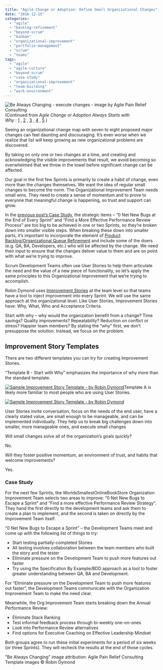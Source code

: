 ```yaml
---
title: "Agile Change or Adoption: Define Small Organizational Changes"
date: "2016-12-15"
categories: 
  - "agile"
  - "backlog-refinement"
  - "beyond-scrum"
  - "kanban"
  - "organizational-improvement"
  - "portfolio-management"
  - "scrum"
  - "teams"
tags: 
  - "agile"
  - "agile-culture"
  - "beyond-scrum"
  - "case-study"
  - "organizational-improvement"
  - "team-building"
  - "work-environment"
---
```


![Be Always Changing - execute changes - image by Agile Pain Relief Consulting](src/content/blog/agile-change-or-adoption-define-small-organizational-changes/images/Be-Always-Changing-execute-changes.jpg)(Continued from _Agile Change or Adoption Always Starts with Why_ : [1](/blog/agile-change-or-adoption-always-starts-with-why.html) , [2](/blog/agile-change-or-adoption-the-steps-to-go-from-why-to-how.html) , [3](/blog/agile-change-or-adoption-sense-your-current-culture.html) , [4](/blog/agile-change-or-adoption-create-a-vision.html) , [5](/blog/agile-change-or-adoption-turn-vision-into-strategy.html) )

Seeing an organizational change map with seven to eight proposed major changes can feel daunting and discouraging. It’s even worse when we realize that list will keep growing as new organizational problems are discovered.

By taking on only one or two changes at a time, and creating and acknowledging the visible improvements that result, we avoid becoming so overwhelmed that we throw in the towel before significant change can be affected.

Our goal in the first few Sprints is primarily to create a habit of change, even more than the changes themselves. We want the idea of regular small changes to become the norm. The Organizational Improvement Team needs small wins. They need to create a sense of momentum and to prove to everyone that meaningful change is happening, so trust and support can grow.

In the [previous post’s Case Study](/blog/agile-change-or-adoption-turn-vision-into-strategy.html), the strategic items – “0 Net New Bugs at the End of Every Sprint” and “Find a More Effective Performance Review Process” are too big to be achieved in one or two Sprints, so they’re broken down into smaller visible steps. When breaking these down into smaller parts, it’s important to incorporate the element of [Product Backlog/Organizational Queue Refinement](/blog/taking-organizational-improvement-with-scrum-seriously.html) and include some of the doers (e.g. QA, BA, Developers, etc.) who will be affected by the change. We need their input to ensure that the changes deliver value to them and are on point with what we’re trying to improve.

Scrum Development Teams often use User Stories to help them articulate the need and the value of a new piece of functionality, so let’s apply the same principles to this Organizational Improvement that we’re trying to accomplish.

Robin Dymond uses [Improvement Stories](https://innovel.net/improve-measurably-with-improvement-stories/) at the team level so that teams have a tool to inject improvement into every Sprint. We will use the same approach at the organizational level. Like User Stories, Improvement Stories have: Why, What, Who and Acceptance Criteria.

Start with why – why would the organization benefit from a change? Time savings? Quality improvements? Repeatability? Reduction on conflict or stress? Happier team members? By stating the “why” first, we don’t presuppose the solution. Instead, we focus on the problem.

## Improvement Story Templates

There are two different templates you can try for creating Improvement Stories.

“Template B - Start with Why” emphasizes the importance of why more than the standard template.

[](https://www.innovel.net/wp-content/uploads/improvementstorytemplateB.png)[![Sample Improvement Story Template - by Robin Dymond](src/content/blog/agile-change-or-adoption-define-small-organizational-changes/images/improvementstorytemplateB-1024x628.png)](https://innovel.net/wp-content/uploads/improvementstorytemplateB.png)Template A is likely more familiar to most people who are using User Stories.

[![Sample Improvement Story Template - by Robin Dymond](src/content/blog/agile-change-or-adoption-define-small-organizational-changes/images/improvementstorytemplateA-1024x636.png)](https://innovel.net/wp-content/uploads/improvementstorytemplateA.png)

User Stories invite conversation, focus on the needs of the end user, have a clearly stated value, are small enough to be manageable, and can be implemented individually. They help us to break big challenges down into smaller, more manageable ones, and execute small changes

Will small changes solve all of the organization’s goals quickly?

No.

Will they foster positive momentum, an environment of trust, and habits that welcome improvements?

Yes.

### Case Study

For the next few Sprints, the WorldsSmallestOnlineBookStore Organization Improvement Team selects two areas to improve: “0 Net New Bugs to Escape a Sprint” and “Find a more effective Performance Review Strategy”. They hand the first directly to the development teams and ask them to create a plan to implement, and the second is taken on directly by the Improvement Team itself.

“0 Net New Bugs to Escape a Sprint” – the Development Teams meet and come up with the following list of things to try:

- Start testing partially-completed Stories
- All testing involves collaboration between the team members who built the story and the tester
- Eliminate pressure on the Development Team to push more features out faster
- Try using the Specification By Example/BDD approach as a tool to foster greater understanding between QA, BA and Development.

For “Eliminate pressure on the Development Team to push more features out faster”, the Development Teams communicate with the Organization Improvement Team to make the need clear.

Meanwhile, the Org Improvement Team starts breaking down the Annual Performance Review:

- Eliminate Stack Ranking
- Test informal feedback process through bi-weekly one-on-ones
- Look into Performance Review alternatives
- Find options for Executive Coaching on Effective Leadership Mindset

Both groups agree to run these initial experiments for a period of six weeks (or three Sprints). They will recheck the results at the end of those cycles.

"Be Always Changing" image attribution: Agile Pain Relief Consulting Template images © Robin Dymond
